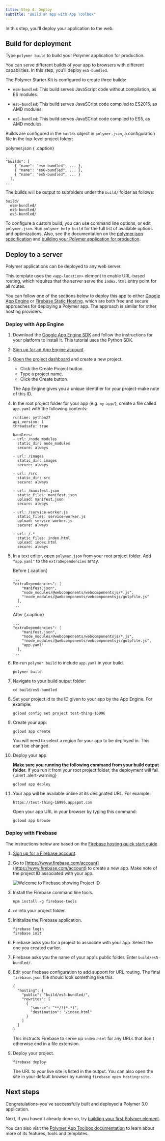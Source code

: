 ```yaml
---
title: Step 4. Deploy
subtitle: "Build an app with App Toolbox"
---
```


<!-- toc -->

In this step, you'll deploy your application to the web.

## Build for deployment

Type `polymer build` to build your Polymer application for production. 

You can serve different builds of your app to browsers with different capabilities. In this step, you'll deploy `es5-bundled`. 

The Polymer Starter Kit is configured to create three builds:

* `esm-bundled`: This build serves JavaScript code without compilation, as ES modules.

* `es6-bundled`: This build serves JavaSCript code compiled to ES2015, as AMD modules.

* `es5-bundled`: This build serves JavaSCript code compiled to ES5, as AMD modules.

Builds are configured in the `builds` object in `polymer.json`, a configuration file in the top-level project folder:

polymer.json { .caption}

```
...
"builds": [
    { "name": "esm-bundled", ... },
    { "name": "es6-bundled", ... },
    { "name": "es5-bundled", ... }
  ],
...
```

The builds will be output to subfolders under the `build/` folder as follows:

    build/
      esm-bundled/
      es6-bundled/
      es5-bundled/

To configure a custom build, you can use command line options, or edit `polymer.json`. Run `polymer help build` for the full list of available options and optimizations. Also, see the documentation on the [polymer.json specification](/{{{polymer_version_dir}}}/docs/tools/polymer-json) and [building your Polymer application for production](/{{{polymer_version_dir}}}/toolbox/build-for-production).

## Deploy to a server

Polymer applications can be deployed to any web server.

This template uses the `<app-location>` element to enable URL-based routing,
which requires that the server serve the `index.html` entry point for all
routes.

You can follow one of the sections below to deploy this app to either
[Google App Engine](https://cloud.google.com/appengine) or [Firebase
Static Hosting](https://www.firebase.com/docs/hosting/), which are both free and
secure approaches for deploying a Polymer app. The approach
is similar for other hosting providers.

### Deploy with App Engine

1.  Download the [Google App Engine SDK](https://cloud.google.com/appengine/downloads)
and follow the instructions for your platform to install it. This tutorial uses the Python SDK.

1.  [Sign up for an App Engine account](https://cloud.google.com/appengine).

1.  [Open the project dashboard](https://console.cloud.google.com/iam-admin/projects)
and create a new project.

    * Click the Create Project button.
    * Type a project name.
    * Click the Create button.
    
    The App Engine gives you a unique identifier for your project-make note of this ID.

1.  In the root project folder for your app (e.g. `my-app/`), create a file called `app.yaml` with the following contents:

    ```
    runtime: python27
    api_version: 1
    threadsafe: true

    handlers:
    - url: /node_modules
      static_dir: node_modules
      secure: always

    - url: /images
      static_dir: images
      secure: always

    - url: /src
      static_dir: src
      secure: always

    - url: /manifest.json
      static_files: manifest.json
      upload: manifest.json
      secure: always

    - url: /service-worker.js
      static_files: service-worker.js
      upload: service-worker.js
      secure: always

    - url: /.*
      static_files: index.html
      upload: index.html
      secure: always

    ```

1.  In a text editor, open `polymer.json` from your root project folder. Add `"app.yaml"` to the `extraDependencies` array.

    Before {.caption}

    ```
    ...
    "extraDependencies": [
        "manifest.json",
        "node_modules/@webcomponents/webcomponentsjs/*.js",
        "!node_modules/@webcomponents/webcomponentsjs/gulpfile.js"
      ],
    ...
    ```

    After {.caption}

    ```
    ...
    "extraDependencies": [
        "manifest.json",
        "node_modules/@webcomponents/webcomponentsjs/*.js",
        "!node_modules/@webcomponents/webcomponentsjs/gulpfile.js",
        "app.yaml"
      ],
    ...
    ```

1.  Re-run `polymer build` to include `app.yaml` in your build.

        polymer build

1.  Navigate to your build output folder:

        cd build/es5-bundled

1.  Set your project id to the ID given to your app by the App Engine. For example:
   
        gcloud config set project test-thing-16996

1.  Create your app:
   
        gcloud app create
     
    You will need to select a region for your app to be deployed in. This can't be changed.

1.  Deploy your app:

    **Make sure you running the following command from your build output folder.** If you run it from your root project folder, the deployment will fail. {.alert .alert-warning}
   
        gcloud app deploy

1.  Your app will be available online at its designated URL. For example:
   
        https://test-thing-16996.appspot.com
   
    Open your app URL in your browser by typing this command:
   
        gcloud app browse

### Deploy with Firebase

The instructions below are based on the [Firebase hosting quick start
guide](https://www.firebase.com/docs/hosting/quickstart.html).

1.  [Sign up for a Firebase account](https://www.firebase.com/signup/).

1.  Go to [https://www.firebase.com/account](https://www.firebase.com/account) to create a new app. Make note of the project ID associated with your app.

    ![Welcome to Firebase showing Project ID](/images/3.0/toolbox/welcome-firebase.png)

1.  Install the Firebase command line tools.

        npm install -g firebase-tools

1.  `cd` into your project folder.

1.  Inititalize the Firebase application.

        firebase login
        firebase init

1.  Firebase asks you for a project to associate with your app. Select the one you created earlier.

1.  Firebase asks you the name of your app's public folder. Enter `build/es5-bundled/`.

1.  Edit your firebase configuration to add support for URL routing. The final
    `firebase.json` file should look something like this:
	
    ```
    {
      "hosting": {
        "public": "build/es5-bundled/",
        "rewrites": [
          {
            "source": "**/!(*.*)",
            "destination": "/index.html"
          }
        ]
      }
    }
    ```	

    This instructs Firebase to serve up `index.html` for any URLs that don't
    otherwise end in a file extension.

1. Deploy your project.
   
       firebase deploy
   
   The URL to your live site is listed in the output. You can also open
   the site in your default browser by running `firebase open hosting:site`.

## Next steps

Congratulations-you've successfully built and deployed a Polymer 3.0 application.

Next, if you haven't already done so, try [building your first Polymer element](/{{{polymer_version_dir}}}/start/first-element/intro). 

You can also visit the [Polymer App Toolbox documentation](/{{{polymer_version_dir}}}/toolbox/) to learn about more of its features, tools and templates.
